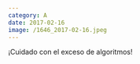 ```yaml
--- 
category: A 
date: 2017-02-16 
image: /1646_2017-02-16.jpeg 
--- 
```


¡Cuidado con el exceso de algoritmos!